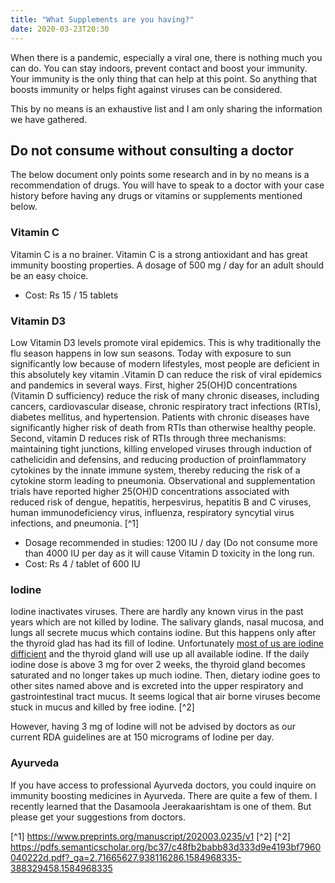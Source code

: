 ```yaml
---
title: "What Supplements are you having?"
date: 2020-03-23T20:30
---
```


When there is a pandemic, especially a viral one, there is nothing much you can do. You can stay indoors, prevent contact and boost your immunity. Your immunity is the only thing that can help at this point. So anything that boosts immunity or helps fight against viruses can be considered.

This by no means is an exhaustive list and I am only sharing the information we have gathered.

## Do not consume without consulting a doctor

The below document only points some research and in by no means is a recommendation of drugs. You will have to speak to a doctor with your case history before having any drugs or vitamins or supplements mentioned below.

### Vitamin C

Vitamin C is a no brainer. Vitamin C is a strong antioxidant and has great immunity boosting properties. A dosage of 500 mg / day for an adult should be an easy choice.

* Cost: Rs 15 / 15 tablets

### Vitamin D3

Low Vitamin D3 levels promote viral epidemics. This is why traditionally the flu season happens in low sun seasons. Today with exposure to sun significantly low because of modern lifestyles, most people are deficient in this absolutely key vitamin .Vitamin D can reduce the risk of viral epidemics and pandemics in several ways. First, higher 25(OH)D concentrations (Vitamin D sufficiency) reduce the risk of many chronic diseases, including cancers, cardiovascular disease, chronic respiratory tract infections (RTIs), diabetes mellitus, and hypertension. Patients with chronic diseases have significantly higher risk of death from RTIs than otherwise healthy people. Second, vitamin D reduces risk of RTIs through three mechanisms: maintaining tight junctions, killing enveloped viruses through induction of cathelicidin and defensins, and reducing production of proinflammatory cytokines by the innate immune system, thereby reducing the risk of a cytokine storm leading to pneumonia. Observational and supplementation trials have reported higher 25(OH)D concentrations associated with reduced risk of dengue, hepatitis, herpesvirus, hepatitis B and C viruses, human immunodeficiency virus, influenza, respiratory syncytial virus infections, and pneumonia. [^1]

* Dosage recommended in studies: 1200 IU / day (Do not consume more than 4000 IU per day as it will cause Vitamin D toxicity in the long run.
* Cost: Rs 4 / tablet of 600 IU

### Iodine

Iodine inactivates viruses. There are hardly any known virus in the past years which are not killed by Iodine. The salivary glands, nasal mucosa, and lungs all secrete mucus which contains iodine. But this happens only after the thyroid glad has had its fill of Iodine. Unfortunately [most of us are iodine difficient](http://iodocefol.com/brochure/iodocefol.html#sec-3-2-2) and the thyroid gland will use up all available iodine. If the daily iodine dose is above 3 mg for over 2 weeks, the thyroid gland becomes saturated and no longer takes up much iodine. Then, dietary iodine goes to other sites named above and is excreted into the upper respiratory and gastrointestinal tract mucus. It seems logical that air borne viruses become stuck in mucus and killed by free iodine. [^2]

However, having 3 mg of Iodine will not be advised by doctors as our current RDA guidelines are at 150 micrograms of Iodine per day.

### Ayurveda

If you have access to professional Ayurveda doctors, you could inquire on immunity boosting medicines in Ayurveda. There are quite a few of them. I recently learned that the Dasamoola Jeerakaarishtam is one of them. But please get your suggestions from doctors.






[^1] https://www.preprints.org/manuscript/202003.0235/v1
[^2] [^2] https://pdfs.semanticscholar.org/bc37/c48fb2babb83d333d9e4193bf7960040222d.pdf?_ga=2.71665627.938116286.1584968335-388329458.1584968335